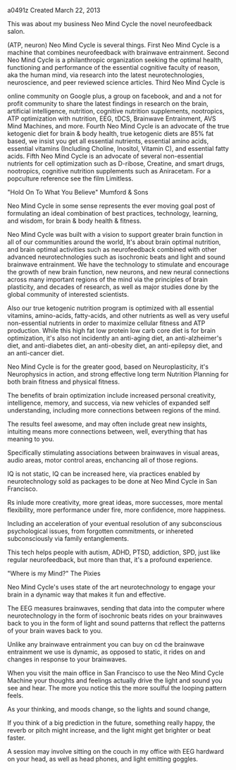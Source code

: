a0491z
Created March 22, 2013

This was about my business Neo Mind Cycle the novel neurofeedback salon.

 (ATP, neuron) Neo Mind Cycle is several things.
First Neo Mind Cycle is
 a machine that combines neurofeedback with brainwave entrainment.
Second Neo Mind Cycle is
 a philanthropic organization seeking the optimal health, functioning and performance of the essential cognitive faculty of reason, aka the human mind, via research into the latest neurotechnologies, neuroscience, and peer reviewed science articles.
Third Neo Mind Cycle is 
 
  online community on Google plus, a group on facebook, and and a not for profit community to share the latest findings in research on the brain, artificial intelligence, nutrition, cognitive nutrition supplements, nootropics, ATP optimization with nutrition, EEG, tDCS, Brainwave Entrainment, AVS Mind Machines, and more.
Fourth Neo Mind Cycle is
 an advocate of the true ketogenic diet for brain & body health, true ketogenic diets are 85% fat based, we insist you get all essential nutrients, essential amino acids, essential vitamins (Including Choline, Inositol, Vitamin C), and essential fatty acids. 
Fifth Neo Mind Cycle is
 an advocate of several non-essential nutrients for cell optimization such as D-ribose, Creatine, and smart drugs, nootropics, cognitive nutrition supplements such as Aniracetam. For a popculture reference see the film Limitless.

"Hold On To What You Believe" Mumford & Sons

Neo Mind Cycle in some sense represents the ever moving goal post of formulating an ideal combination of best practices, technology, learning, and wisdom, for brain & body health & fitness.

Neo Mind Cycle was built with a vision to support greater brain function in all of our communities around the world, It's about brain optimal nutrition, and brain optimal activities such as neurofeedback combined with other advanced neurotechnologies such as isochronic beats and light and sound brainwave entrainment.  We have the technology to stimulate and encourage the growth of new brain function, new neurons, and new neural connections across many important regions of the mind via the principles of brain plasticity, and decades of research, as well as major studies done by the global community of interested scientists.

Also our true ketogenic nutrition program is optimized with all essential vitamins, amino-acids, fatty-acids, and other nutrients as well as very useful non-essential nutrients in order to maximize cellular fitness and ATP production. While this high fat low protein low carb core diet is for brain optimization, it's also not incidently an anti-aging diet, an anti-alzheimer's diet, and anti-diabetes diet, an anti-obesity diet, an anti-epilepsy diet, and an anti-cancer diet.

Neo Mind Cycle is for the greater good, based on Neuroplasticity, it's Neurophysics in action, and strong effective long term Nutrition Planning for both brain fitness and physical fitness. 

The benefits of brain optimization include increased personal creativity, intelligence, memory, and success, via new vehicles of expanded self understanding, including more connections between regions of the mind.

The results feel awesome, and may often include great new insights, intuiting means more connections between, well, everything that has meaning to you.

Specifically stimulating associations between brainwaves in visual areas, audio areas, motor control areas, enchancing all of those regions.

IQ is not static, IQ can be increased here, via practices enabled by neurotechnology sold as packages to be done at Neo Mind Cycle in San Francisco. 

Rs inlude more creativity, more great ideas, more successes, more mental flexibility, more performance under fire, more confidence, more happiness.

Including an acceleration of your eventual resolution of any subconscious psychological issues, from forgotten commitments, or inhereted subconsciously via family entanglements. 

This tech helps people with autism, ADHD, PTSD, addiction, SPD, just like regular neurofeedback, but more than that, it's a profound experience.

"Where is my Mind?" The Pixies

Neo Mind Cycle's uses state of the art neurotechnology to engage your brain in a dynamic way that makes it fun and effective.

The EEG measures brainwaves, sending that data into the computer where neurotechnology in the form of isochronic beats rides on your brainwaves back to you in the form of light and sound patterns that reflect the patterns of your brain waves back to you.

Unlike any brainwave entrainment you can buy on cd the brainwave entrainment we use is dynamic, as opposed to static, it rides on and changes in response to your brainwaves.

When you visit the main office in San Francisco to use the Neo Mind Cycle Machine your thoughts and feelings actually drive the light and sound you see and hear. The more you notice this the more soulful the looping pattern feels.

As your thinking, and moods change, so the lights and sound change,

If you think of a big prediction in the future, something really happy, the reverb or pitch might increase, and the light might get brighter or beat faster.

A session may involve sitting on the couch in my office with EEG hardward on your head, as well as head phones, and light emitting goggles.

